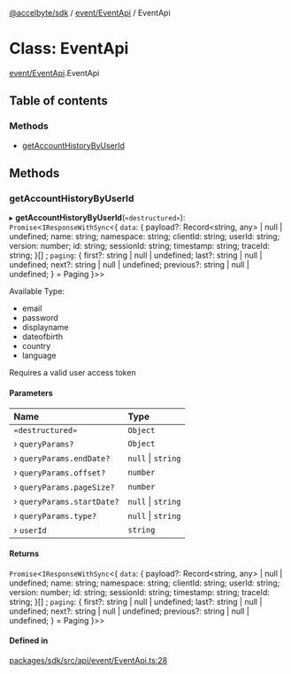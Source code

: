 [@accelbyte/sdk](../README.md) / [event/EventApi](../modules/event_EventApi.md) / EventApi

# Class: EventApi

[event/EventApi](../modules/event_EventApi.md).EventApi

## Table of contents

### Methods

- [getAccountHistoryByUserId](event_EventApi.EventApi.md#getaccounthistorybyuserid)

## Methods

### getAccountHistoryByUserId

▸ **getAccountHistoryByUserId**(`«destructured»`): `Promise`<`IResponseWithSync`<{ `data`: { payload?: Record<string, any\> \| null \| undefined; name: string; namespace: string; clientId: string; userId: string; version: number; id: string; sessionId: string; timestamp: string; traceId: string; }[] ; `paging`: { first?: string \| null \| undefined; last?: string \| null \| undefined; next?: string \| null \| undefined; previous?: string \| null \| undefined; } = Paging }\>\>

<p>Available Type: </p>
     <ul>
       <li>email</li>
       <li>password</li>
       <li>displayname</li>
       <li>dateofbirth</li>
       <li>country</li>
       <li>language</li>
     </ul>
     <p>Requires a valid user access token</p>

#### Parameters

| Name | Type |
| :------ | :------ |
| `«destructured»` | `Object` |
| › `queryParams?` | `Object` |
| › `queryParams.endDate?` | ``null`` \| `string` |
| › `queryParams.offset?` | `number` |
| › `queryParams.pageSize?` | `number` |
| › `queryParams.startDate?` | ``null`` \| `string` |
| › `queryParams.type?` | ``null`` \| `string` |
| › `userId` | `string` |

#### Returns

`Promise`<`IResponseWithSync`<{ `data`: { payload?: Record<string, any\> \| null \| undefined; name: string; namespace: string; clientId: string; userId: string; version: number; id: string; sessionId: string; timestamp: string; traceId: string; }[] ; `paging`: { first?: string \| null \| undefined; last?: string \| null \| undefined; next?: string \| null \| undefined; previous?: string \| null \| undefined; } = Paging }\>\>

#### Defined in

[packages/sdk/src/api/event/EventApi.ts:28](https://github.com/AccelByte/accelbyte-web-sdk/blob/5292758/packages/sdk/src/api/event/EventApi.ts#L28)
